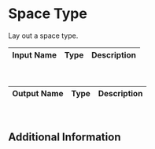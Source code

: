 

# Space Type

Lay out a space type.

|Input Name|Type|Description|
|---|---|---|


<br>

|Output Name|Type|Description|
|---|---|---|


<br>

## Additional Information